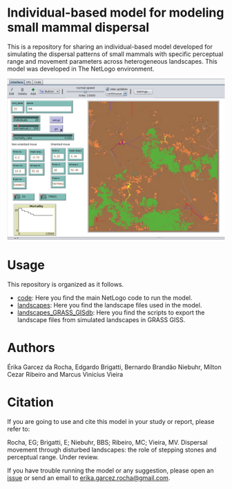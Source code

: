 # Individual-based model for modeling small mammal dispersal

This is a repository for sharing an individual-based model developed for simulating the dispersal patterns of small mammals with specific perceptual range and movement parameters across heterogeneous landscapes. This model was developed in The NetLogo environment. 

![Model interface](https://github.com/LEEClab/small_mammal_dispersal_model/blob/master/Model_figure.jpg)

# Usage

This repository is organized as it follows.
- [code](https://github.com/LEEClab/small_mammal_dispersal_model/tree/master/code): Here you find the main NetLogo code to run the model. 
- [landscapes](https://github.com/LEEClab/small_mammal_dispersal_model/tree/master/landscapes): Here you find the landscape files used in the model. 
- [landscapes_GRASS_GISdb](https://github.com/LEEClab/small_mammal_dispersal_model/tree/master/landscapes_GRASS_GISdb): Here you find the scripts to export the landscape files from simulated landscapes in GRASS GISS. 

# Authors

Érika Garcez da Rocha, Edgardo Brigatti, Bernardo Brandão Niebuhr, Milton Cezar Ribeiro and Marcus Vinícius Vieira

# Citation

If you are going to use and cite this model in your study or report, please refer to:

Rocha, EG; Brigatti, E; Niebuhr, BBS; Ribeiro, MC; Vieira, MV. Dispersal movement through disturbed landscapes: the role of stepping stones and perceptual range. Under review. 

If you have trouble running the model or any suggestion, please open an [issue](https://github.com/LEEClab/small_mammal_dispersal_model/issues) or send an email to erika.garcez.rocha@gmail.com. 

